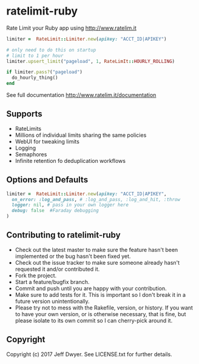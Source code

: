 # ratelimit-ruby

Rate Limit your Ruby app using http://www.ratelim.it

```ruby
limiter =  RateLimit::Limiter.new(apikey: "ACCT_ID|APIKEY")

# only need to do this on startup
# limit to 1 per hour
limiter.upsert_limit("pageload", 1, RateLimIt::HOURLY_ROLLING)

if limiter.pass?("pageload")
  do_hourly_thing()
end
```
See full documentation http://www.ratelim.it/documentation


## Supports

* RateLimits
* Millions of individual limits sharing the same policies
* WebUI for tweaking limits
* Logging
* Semaphores
* Infinite retention fo deduplication workflows

## Options and Defaults
```ruby
limiter =  RateLimit::Limiter.new(apikey: "ACCT_ID|APIKEY",
  on_error: :log_and_pass, # :log_and_pass, :log_and_hit, :throw
  logger: nil, # pass in your own logger here
  debug: false  #Faraday debugging
)


```


## Contributing to ratelimit-ruby
 
* Check out the latest master to make sure the feature hasn't been implemented or the bug hasn't been fixed yet.
* Check out the issue tracker to make sure someone already hasn't requested it and/or contributed it.
* Fork the project.
* Start a feature/bugfix branch.
* Commit and push until you are happy with your contribution.
* Make sure to add tests for it. This is important so I don't break it in a future version unintentionally.
* Please try not to mess with the Rakefile, version, or history. If you want to have your own version, or is otherwise necessary, that is fine, but please isolate to its own commit so I can cherry-pick around it.

## Copyright

Copyright (c) 2017 Jeff Dwyer. See LICENSE.txt for
further details.

